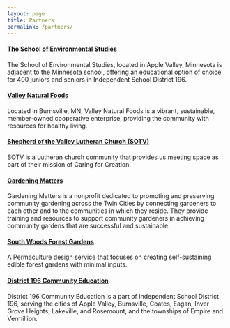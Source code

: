 ```yaml
---
layout: page
title: Partners
permalink: /partners/
---
```

<h4><a href='http://www.district196.org/ses/'>The School of Environmental Studies</a></h4>

<p>The School of Environmental Studies, located in Apple Valley, Minnesota is adjacent to the Minnesota school, offering an educational option of choice for 400 juniors and seniors in Independent School District 196.</p>

<h4><a href='http://www.valleynaturalfoods.com '>Valley Natural Foods</a></h4>

<p>Located in Burnsville, MN, Valley Natural Foods is a vibrant, sustainable, member-owned cooperative enterprise, providing the community with resources for healthy living.</p>


<h4><a href='http://www.sotv.org/'>Shepherd of the Valley Lutheran Church (SOTV)</a></h4>
<p>SOTV is a Lutheran church community that provides us meeting space as part of their mission of Caring for Creation. </p>

<h4><a href='http://www.gardeningmatters.org'>Gardening Matters</a></h4>
<p>Gardening Matters is a nonprofit dedicated to promoting and preserving community gardening across the Twin Cities by connecting gardeners to each other and to the communities in which they reside. They provide training and resources to support community gardeners in achieving community gardens that are successful and sustainable.</p>

<h4><a href='http://www.localhavest.org/southwoods-forest-gardens-M15765'>South Woods Forest Gardens</a></h4>
<p> A Permaculture design service that focuses on creating self-sustaining edible forest gardens with minimal inputs.</p>

<h4><a href='http://www.district196.org'>District 196 Community Education</a></h4>

<p>District 196 Community Education is a part of Independent School District 196, serving the cities of Apple Valley, Burnsville, Coates, Eagan, Inver Grove Heights, Lakeville, and Rosemount, and the townships of Empire and Vermillion.</p>

